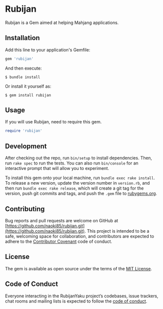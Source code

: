 # Rubijan

Rubijan is a Gem aimed at helping Mahjang applications.   

## Installation

Add this line to your application's Gemfile:

```ruby
gem 'rubijan'
```

And then execute:

    $ bundle install

Or install it yourself as:

    $ gem install rubijan

## Usage

If you will use Rubijan, need to require this gem.

```ruby
require 'rubijan'
``` 

## Development

After checking out the repo, run `bin/setup` to install dependencies. Then, run `rake spec` to run the tests. You can also run `bin/console` for an interactive prompt that will allow you to experiment.

To install this gem onto your local machine, run `bundle exec rake install`. To release a new version, update the version number in `version.rb`, and then run `bundle exec rake release`, which will create a git tag for the version, push git commits and tags, and push the `.gem` file to [rubygems.org](https://rubygems.org).

## Contributing

Bug reports and pull requests are welcome on GitHub at [https://github.com/naoki85/rubijan.git](https://github.com/naoki85/rubijan.git). This project is intended to be a safe, welcoming space for collaboration, and contributors are expected to adhere to the [Contributor Covenant](http://contributor-covenant.org) code of conduct.

## License

The gem is available as open source under the terms of the [MIT License](http://opensource.org/licenses/MIT).

## Code of Conduct

Everyone interacting in the RubijanYaku project’s codebases, issue trackers, chat rooms and mailing lists is expected to follow the [code of conduct](https://github.com/[USERNAME]/rubijan_yaku/blob/master/CODE_OF_CONDUCT.md).
